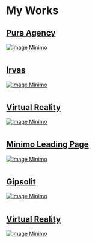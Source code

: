# My Works

##                  [Pura Agency ](https://rolisangor.github.io/PuraAgency/)  
[![Image Minimo](https://rolisangor.github.io/VrBox/PuraAgency.png)](https://rolisangor.github.io/PuraAgency/)  

#

##                  [Irvas ](https://rolisangor.github.io/Irvas/)  
[![Image Minimo](https://rolisangor.github.io/Irvas/Irvas.png)](https://rolisangor.github.io/Irvas/)  

#

##                  [Virtual Reality ](https://rolisangor.github.io/PortfolioPage/)  
[![Image Minimo](https://rolisangor.github.io/VrBox/portfolio.png)](https://rolisangor.github.io/PortfolioPage/)  

#

##                  [Minimo Leading Page ](https://rolisangor.github.io/minimo/app/dist/)  
[![Image Minimo](https://rolisangor.github.io/minimo/minimo.jpg)](https://rolisangor.github.io/minimo/app/dist/)

#

##                  [Gipsolit ](https://rolisangor.github.io/Gipsolit/)  
[![Image Minimo](https://rolisangor.github.io/Gipsolit/gipsolit.png)](https://rolisangor.github.io/Gipsolit/) 

#

##                  [Virtual Reality ](https://rolisangor.github.io/VrBox/)  
[![Image Minimo](https://rolisangor.github.io/VrBox/VRBox.png)](https://rolisangor.github.io/VrBox/)  

#

